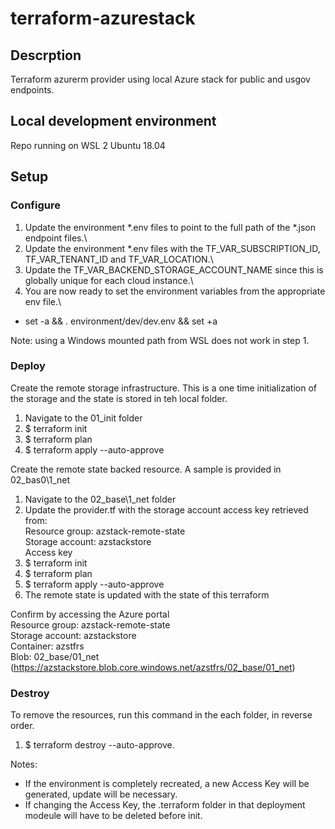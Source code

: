 # terraform-azurestack
## Descrption
Terraform azurerm provider using local Azure stack for public and usgov endpoints.

## Local development environment
Repo running on WSL 2 Ubuntu 18.04

## Setup
### Configure
1. Update the environment *.env files to point to the full path of the *.json endpoint files.\
1. Update the environment *.env files with the TF_VAR_SUBSCRIPTION_ID, TF_VAR_TENANT_ID and TF_VAR_LOCATION.\
1. Update the TF_VAR_BACKEND_STORAGE_ACCOUNT_NAME since this is globally unique for each cloud instance.\
1. You are now ready to set the environment variables from the appropriate env file.\
* set -a && . environment/dev/dev.env && set +a

Note: using a Windows mounted path from WSL does not work in step 1.

### Deploy
Create the remote storage infrastructure. 
This is a one time initialization of the storage and the state is stored in teh local folder.
1. Navigate to the 01_init folder
1. $ terraform init
1. $ terraform plan
1. $ terraform apply --auto-approve

Create the remote state backed resource. A sample is provided in 02_bas0\1_net
1. Navigate to the 02_base\1_net folder
1. Update the provider.tf with the storage account access key retrieved from:\
Resource group: azstack-remote-state\
Storage account: azstackstore\
Access key  
1. $ terraform init
1. $ terraform plan
1. $ terraform apply --auto-approve
1. The remote state is updated with the state of this terraform

Confirm by accessing the Azure portal\
Resource group: azstack-remote-state\
Storage account: azstackstore\
Container: azstfrs\
Blob: 02_base/01_net (https://azstackstore.blob.core.windows.net/azstfrs/02_base/01_net)

### Destroy
To remove the resources, run this command in the each folder, in reverse order.
1. $ terraform destroy --auto-approve.

Notes: 
* If the environment is completely recreated, a new Access Key will be generated, update will be necessary.
* If changing the Access Key, the .terraform folder in that deployment modeule will have to be deleted before init.



